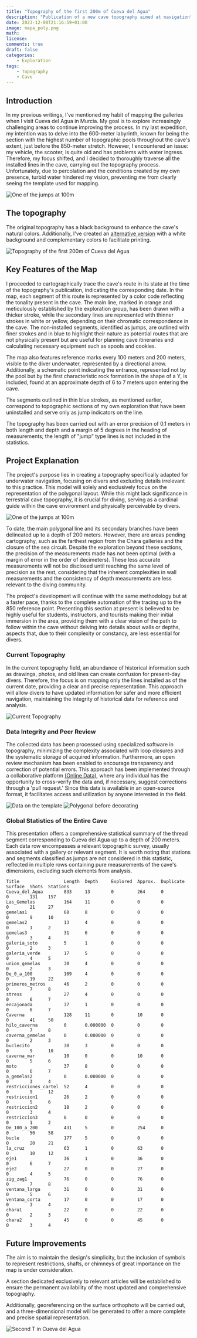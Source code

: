```yaml
---
title: "Topography of the first 200m of Cueva del Agua"
description: "Publication of a new cave topography aimed at navigation"
date: 2023-12-08T21:16:59+01:00
image: mapa_poly.png
math: 
license: 
comments: true
draft: false
categories:
    - Exploration
tags:
    - Topography
    - Cave
---
```


## Introduction
In my previous writings, I've mentioned my habit of mapping the galleries when I visit Cueva del Agua in Murcia. My goal is to explore increasingly challenging areas to continue improving the process. In my last expedition, my intention was to delve into the 600-meter labyrinth, known for being the section with the highest number of topographic pools throughout the cave's extent, just before the 850-meter stretch. However, I encountered an issue: my vehicle, the scooter, is quite old and has problems with water ingress. Therefore, my focus shifted, and I decided to thoroughly traverse all the installed lines in the cave, carrying out the topography process. Unfortunately, due to percolation and the conditions created by my own presence, turbid water hindered my vision, preventing me from clearly seeing the template used for mapping.

![One of the jumps at 100m](salto.png)

## The topography
The original topography has a black background to enhance the cave's natural colors. Additionally, I've created an [alternative version](mapa_poly_negativo.png) with a white background and complementary colors to facilitate printing.

![Topography of the first 200m of Cueva del Agua](mapa_poly.png)


## Key Features of the Map

I proceeded to cartographically trace the cave's route in its state at the time of the topography's publication, indicating the corresponding date. In the map, each segment of this route is represented by a color code reflecting the tonality present in the cave. The main line, marked in orange and meticulously established by the exploration group, has been drawn with a thicker stroke, while the secondary lines are represented with thinner strokes in white or yellow, depending on their chromatic correspondence in the cave. The non-installed segments, identified as jumps, are outlined with finer strokes and in blue to highlight their nature as potential routes that are not physically present but are useful for planning cave itineraries and calculating necessary equipment such as spools and cookies.

The map also features reference marks every 100 meters and 200 meters, visible to the diver underwater, represented by a directional arrow. Additionally, a schematic point indicating the entrance, represented not by the pool but by the first characteristic rock formation in the shape of a Y, is included, found at an approximate depth of 6 to 7 meters upon entering the cave.

The segments outlined in thin blue strokes, as mentioned earlier, correspond to topographic sections of my own exploration that have been uninstalled and serve only as jump indicators on the line.

The topography has been carried out with an error precision of 0.1 meters in both length and depth and a margin of 5 degrees in the heading of measurements; the length of "jump" type lines is not included in the statistics.

## Project Explanation
The project's purpose lies in creating a topography specifically adapted for underwater navigation, focusing on divers and excluding details irrelevant to this practice. This model will solely and exclusively focus on the representation of the polygonal layout. While this might lack significance in terrestrial cave topography, it is crucial for diving, serving as a cardinal guide within the cave environment and physically perceivable by divers.

![One of the jumps at 100m](2.png)

To date, the main polygonal line and its secondary branches have been delineated up to a depth of 200 meters. However, there are areas pending cartography, such as the farthest region from the Chara galleries and the closure of the sea circuit. Despite the exploration beyond these sections, the precision of the measurements made has not been optimal (with a margin of error in the order of decimeters). These less accurate measurements will not be disclosed until reaching the same level of precision as the rest, considering that the inherent complexities in wall measurements and the consistency of depth measurements are less relevant to the diving community.

The project's development will continue with the same methodology but at a faster pace, thanks to the complete automation of the tracing up to the 850 reference point. Presenting this section at present is believed to be highly useful for students, instructors, and tourists making their initial immersion in the area, providing them with a clear vision of the path to follow within the cave without delving into details about walls or depths, aspects that, due to their complexity or constancy, are less essential for divers.

### Current Topography
In the current topography field, an abundance of historical information such as drawings, photos, and old lines can create confusion for present-day divers. Therefore, the focus is on mapping only the lines installed as of the current date, providing a clear and precise representation. This approach will allow divers to have updated information for safer and more efficient navigation, maintaining the integrity of historical data for reference and analysis.

![Current Topography](topo_actual.png)

### Data Integrity and Peer Review

The collected data has been processed using specialized software in topography, minimizing the complexity associated with loop closures and the systematic storage of acquired information. Furthermore, an open review mechanism has been enabled to encourage transparency and correction of potential errors. This approach has been implemented through a collaborative platform [(Online Data)](https://github.com/avances123/topografias/blob/master/cda/las_T/cova.th), where any individual has the opportunity to cross-verify the data and, if necessary, suggest corrections through a 'pull request.' Since this data is available in an open-source format, it facilitates access and utilization by anyone interested in the field.

![Data on the template](IMG_20231202_182833.jpg)
![Polygonal before decorating](cave_m.jpg)

### Global Statistics of the Entire Cave
This presentation offers a comprehensive statistical summary of the thread segment corresponding to Cueva del Agua up to a depth of 200 meters. Each data row encompasses a relevant topographic survey, usually associated with a gallery or relevant segment. It is worth noting that stations and segments classified as jumps are not considered in this statistic, reflected in multiple rows containing pure measurements of the cave's dimensions, excluding such elements from analysis.



```
Title                 Length  Depth     Explored  Approx.  Duplicate  Surface  Shots  Stations
Cueva_del_Agua        833     13        0         264      0          0        131    157
Las_Gemelas           164     11        0         0        0          0        21     27
gemelas1              68      8         0         0        0          0        9      10
gemelas2              13      4         0         0        0          0        1      2
gemelas3              31      6         0         0        0          0        3      4
galeria_soto          5       1         0         0        0          0        2      3
galeria_verde         17      5         0         0        0          0        4      5
union_gemelas         30      4         0         0        0          0        2      3
De_0_a_100            109     4         0         0        0          0        19     22
primeros_metros       46      2         0         0        0          0        7      8
stress                27      4         0         0        0          0        6      7
encajonada            37      1         0         0        0          0        6      7
Caverna               128     11        0         10       0          0        41     50
hilo_caverna          0       0.000000  0         0        0          0        7      8
caverna_gemelas       0       0.000000  0         0        0          0        2      3
buclecito             30      3         0         0        0          0        9      10
caverna_mar           10      0         0         10       0          0        5      6
moto                  37      8         0         0        0          0        6      7
a_gemelas2            0       0.000000  0         0        0          0        3      4
restricciones_cartel  52      4         0         0        0          0        9      12
restriccion1          26      2         0         0        0          0        5      6
restriccion2          18      2         0         0        0          0        3      4
restriccion3          8       0         0         0        0          0        1      2
De_100_a_200          431     5         0         254      0          0        50     58
bucle                 177     5         0         0        0          0        20     21
la_cruz               63      1         0         63       0          0        10     12
eje1                  36      1         0         36       0          0        6      7
eje2                  27      0         0         27       0          0        4      5
zig_zag1              76      0         0         76       0          0        7      8
ventana_larga         31      0         0         31       0          0        5      6
ventana_corta         17      0         0         17       0          0        3      4
chara1                22      0         0         22       0          0        2      3
chara2                45      0         0         45       0          0        3      4
```



## Future Improvements
The aim is to maintain the design's simplicity, but the inclusion of symbols to represent restrictions, shafts, or chimneys of great importance on the map is under consideration.

A section dedicated exclusively to relevant articles will be established to ensure the permanent availability of the most updated and comprehensive topography.

Additionally, georeferencing on the surface orthophoto will be carried out, and a three-dimensional model will be generated to offer a more complete and precise spatial representation.

![Second T in Cueva del Agua](2t.jpg)
